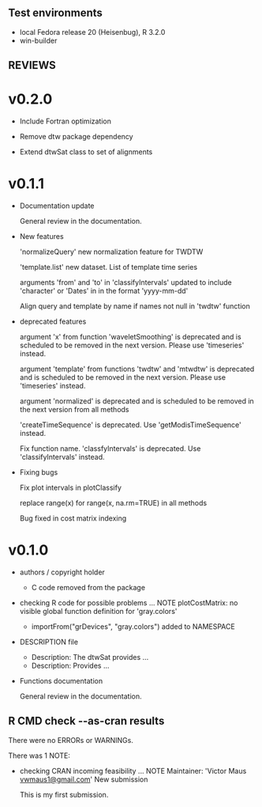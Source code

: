 ## Test environments
* local Fedora release 20 (Heisenbug), R 3.2.0
* win-builder 

## REVIEWS

# v0.2.0

* Include Fortran optimization 

* Remove dtw package dependency 

* Extend dtwSat class to set of alignments 

# v0.1.1

* Documentation update
 
  General review in the documentation.

* New features
  
  'normalizeQuery' new normalization feature for TWDTW
  
  'template.list' new dataset. List of template time series  
  
  arguments 'from' and 'to' in 'classifyIntervals' updated to include 'character' or 'Dates' in in the format 'yyyy-mm-dd'
  
  Align query and template by name if names not null in 'twdtw' function

* deprecated features

    argument 'x' from function 'waveletSmoothing' is deprecated and is scheduled to be removed in the next version. Please use 'timeseries' instead.
    
    argument 'template' from functions 'twdtw' and 'mtwdtw' is deprecated and is scheduled to be removed in the next version. Please use 'timeseries' instead.
  
  argument 'normalized' is deprecated and is scheduled to be removed in the next version from all methods 
  
  'createTimeSequence' is deprecated. Use 'getModisTimeSequence' instead.
  
  Fix function name. 'classfyIntervals' is deprecated. Use 'classifyIntervals' instead.

* Fixing bugs
 
  Fix plot intervals in plotClassify
  
  replace range(x) for range(x, na.rm=TRUE) in all methods 
  
  Bug fixed in cost matrix indexing 

# v0.1.0

* authors / copyright holder

  - C code removed from the package 
  
* checking R code for possible problems ... NOTE
plotCostMatrix: no visible global function definition for 'gray.colors'

  + importFrom("grDevices", "gray.colors") added to NAMESPACE

* DESCRIPTION file

  - Description: The dtwSat provides ...
  + Description: Provides ...

* Functions documentation 

  General review in the documentation.


## R CMD check --as-cran results
There were no ERRORs or WARNINGs. 

There was 1 NOTE:

* checking CRAN incoming feasibility ... NOTE
  Maintainer: 'Victor Maus <vwmaus1@gmail.com>'
  New submission

  This is my first submission.

